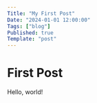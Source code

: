 ```yaml
---
Title: "My First Post"
Date: "2024-01-01 12:00:00"
Tags: ["blog"]
Published: true
Template: "post"
---
```


# First Post

Hello, world!
